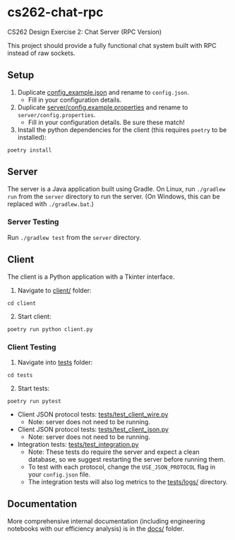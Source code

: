 # cs262-chat-rpc

CS262 Design Exercise 2: Chat Server (RPC Version)

This project should provide a fully functional chat system built with RPC instead of raw sockets.

## Setup

1. Duplicate [config_example.json](config_example.json) and rename to `config.json`.
   - Fill in your configuration details.
2. Duplicate [server/config.example.properties](server/config.example.properties) and rename to `server/config.properties`.
   - Fill in your configuration details. Be sure these match!
3. Install the python dependencies for the client (this requires `poetry` to be installed):

```
poetry install
```

## Server

The server is a Java application built using Gradle. On Linux, run `./gradlew run` from the `server` directory to run the server. (On Windows, this can be replaced with `./gradlew.bat`.)

### Server Testing

Run `./gradlew test` from the `server` directory.

## Client

The client is a Python application with a Tkinter interface.

1. Navigate to [client/](client/) folder:

```
cd client
```

2. Start client:

```
poetry run python client.py
```

### Client Testing

1. Navigate into [tests](tests) folder:

```
cd tests
```

2. Start tests:

```
poetry run pytest
```

- Client JSON protocol tests: [tests/test_client_wire.py](tests/test_client_wire.py)
  - Note: server does not need to be running.
- Client JSON protocol tests: [tests/test_client_json.py](tests/test_client_json.py)
  - Note: server does not need to be running.
- Integration tests: [tests/test_integration.py](tests/test_integration.py)
  - Note: These tests do require the server and expect a clean database, so we suggest restarting the server before running them.
  - To test with each protocol, change the `USE_JSON_PROTOCOL` flag in your `config.json` file.
  - The integration tests will also log metrics to the [tests/logs/](tests/logs/) directory.

## Documentation

More comprehensive internal documentation (including engineering notebooks with our efficiency analysis) is in the [docs/](docs/) folder.
